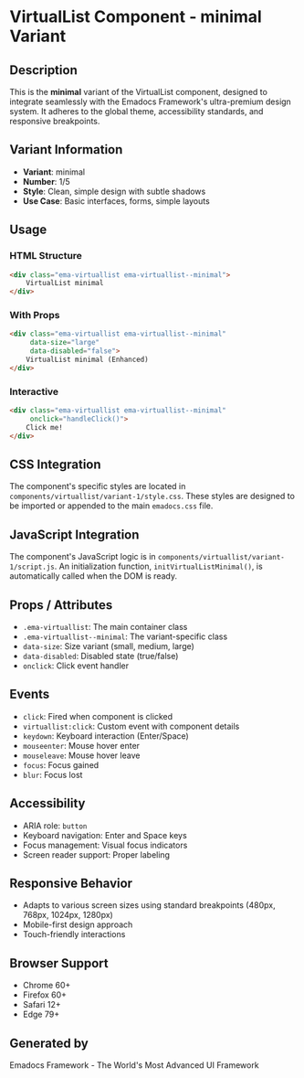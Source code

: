 # VirtualList Component - minimal Variant

## Description
This is the **minimal** variant of the VirtualList component, designed to integrate seamlessly with the Emadocs Framework's ultra-premium design system. It adheres to the global theme, accessibility standards, and responsive breakpoints.

## Variant Information
- **Variant**: minimal
- **Number**: 1/5
- **Style**: Clean, simple design with subtle shadows
- **Use Case**: Basic interfaces, forms, simple layouts

## Usage

### HTML Structure
```html
<div class="ema-virtuallist ema-virtuallist--minimal">
    VirtualList minimal
</div>
```

### With Props
```html
<div class="ema-virtuallist ema-virtuallist--minimal" 
     data-size="large" 
     data-disabled="false">
    VirtualList minimal (Enhanced)
</div>
```

### Interactive
```html
<div class="ema-virtuallist ema-virtuallist--minimal" 
     onclick="handleClick()">
    Click me!
</div>
```

## CSS Integration
The component's specific styles are located in `components/virtuallist/variant-1/style.css`. These styles are designed to be imported or appended to the main `emadocs.css` file.

## JavaScript Integration
The component's JavaScript logic is in `components/virtuallist/variant-1/script.js`. An initialization function, `initVirtualListMinimal()`, is automatically called when the DOM is ready.

## Props / Attributes
- `.ema-virtuallist`: The main container class
- `.ema-virtuallist--minimal`: The variant-specific class
- `data-size`: Size variant (small, medium, large)
- `data-disabled`: Disabled state (true/false)
- `onclick`: Click event handler

## Events
- `click`: Fired when component is clicked
- `virtuallist:click`: Custom event with component details
- `keydown`: Keyboard interaction (Enter/Space)
- `mouseenter`: Mouse hover enter
- `mouseleave`: Mouse hover leave
- `focus`: Focus gained
- `blur`: Focus lost

## Accessibility
- ARIA role: `button`
- Keyboard navigation: Enter and Space keys
- Focus management: Visual focus indicators
- Screen reader support: Proper labeling

## Responsive Behavior
- Adapts to various screen sizes using standard breakpoints (480px, 768px, 1024px, 1280px)
- Mobile-first design approach
- Touch-friendly interactions

## Browser Support
- Chrome 60+
- Firefox 60+
- Safari 12+
- Edge 79+

## Generated by
Emadocs Framework - The World's Most Advanced UI Framework
